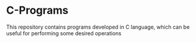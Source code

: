 # C-Programs
This repository contains programs developed in C language, which can be useful for performing some desired operations
